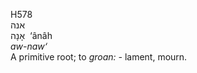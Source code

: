 <body>
  <p>H578<br>  אנה  <br> אָנָה  ‎  ‘ânâh  <br><i>aw-naw‘ </i><br>A primitive root; to <i>groan: - </i>lament, mourn.<br></p>
 </body>